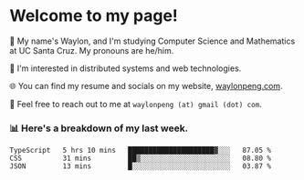 # Welcome to my page! 

👋 My name's Waylon, and I'm studying Computer Science and Mathematics at UC Santa Cruz. My pronouns are he/him. 

💭 I'm interested in distributed systems and web technologies.

🌐 You can find my resume and socials on my website, [waylonpeng.com](https://www.waylonpeng.com).

📧 Feel free to reach out to me at `waylonpeng (at) gmail (dot) com`.

### 📊 Here's a breakdown of my last week.

<!--START_SECTION:waka-->
```text
TypeScript   5 hrs 10 mins   █████████████████████▓░░░   87.05 % 
CSS          31 mins         ██▒░░░░░░░░░░░░░░░░░░░░░░   08.80 % 
JSON         13 mins         █░░░░░░░░░░░░░░░░░░░░░░░░   03.87 % 
```
<!--END_SECTION:waka-->
